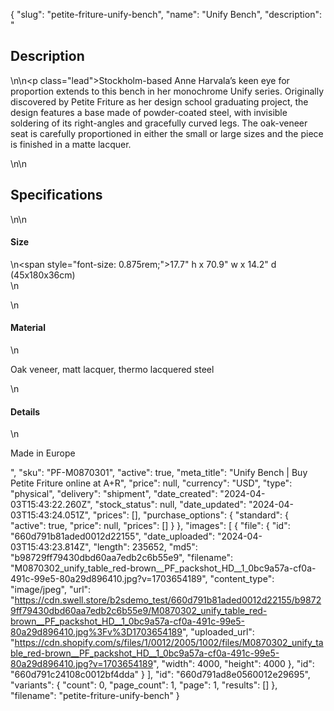 {
  "slug": "petite-friture-unify-bench",
  "name": "Unify Bench",
  "description": "<h2>Description</h2>\n<!-- split -->\n<p class=\"lead\">Stockholm-based Anne Harvala’s keen eye for proportion extends to this bench in her monochrome Unify series. Originally discovered by Petite Friture as her design school graduating project, the design features a base made of powder-coated steel, with invisible soldering of its right-angles and gracefully curved legs. The oak-veneer seat is carefully proportioned in either the small or large sizes and the piece is finished in a matte lacquer.</p>\n<!-- split -->\n<h2>Specifications</h2>\n<!-- split -->\n<h4>Size</h4>\n<span style=\"font-size: 0.875rem;\">17.7\" h x 70.9\" w x 14.2\" d (45x180x36cm)</span><br>\n<ul></ul>\n<h4>Material</h4>\n<p>Oak veneer, matt lacquer, thermo lacquered steel</p>\n<h4>Details</h4>\n<p>Made in Europe</p>",
  "sku": "PF-M0870301",
  "active": true,
  "meta_title": "Unify Bench | Buy Petite Friture online at A+R",
  "price": null,
  "currency": "USD",
  "type": "physical",
  "delivery": "shipment",
  "date_created": "2024-04-03T15:43:22.260Z",
  "stock_status": null,
  "date_updated": "2024-04-03T15:43:24.051Z",
  "prices": [],
  "purchase_options": {
    "standard": {
      "active": true,
      "price": null,
      "prices": []
    }
  },
  "images": [
    {
      "file": {
        "id": "660d791b81aded0012d22155",
        "date_uploaded": "2024-04-03T15:43:23.814Z",
        "length": 235652,
        "md5": "b98729ff79430dbd60aa7edb2c6b55e9",
        "filename": "M0870302_unify_table_red-brown__PF_packshot_HD__1_0bc9a57a-cf0a-491c-99e5-80a29d896410.jpg?v=1703654189",
        "content_type": "image/jpeg",
        "url": "https://cdn.swell.store/b2sdemo_test/660d791b81aded0012d22155/b98729ff79430dbd60aa7edb2c6b55e9/M0870302_unify_table_red-brown__PF_packshot_HD__1_0bc9a57a-cf0a-491c-99e5-80a29d896410.jpg%3Fv%3D1703654189",
        "uploaded_url": "https://cdn.shopify.com/s/files/1/0012/2005/1002/files/M0870302_unify_table_red-brown__PF_packshot_HD__1_0bc9a57a-cf0a-491c-99e5-80a29d896410.jpg?v=1703654189",
        "width": 4000,
        "height": 4000
      },
      "id": "660d791c24108c0012bf4dda"
    }
  ],
  "id": "660d791ad8e0560012e29695",
  "variants": {
    "count": 0,
    "page_count": 1,
    "page": 1,
    "results": []
  },
  "filename": "petite-friture-unify-bench"
}